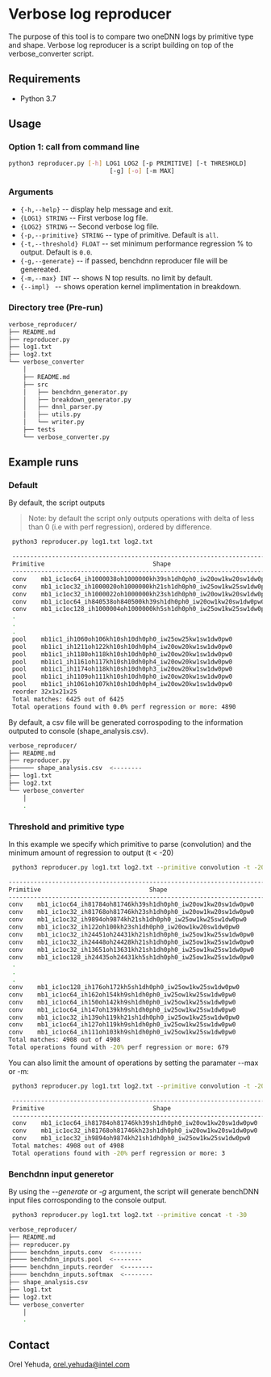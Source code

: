 # Verbose log reproducer

The purpose of this tool is to compare two oneDNN logs by primitive type and shape. 
Verbose log reproducer is a script building on top of the verbose_converter script.

## Requirements
 - Python 3.7

## Usage
### Option 1: call from command line
``` sh
python3 reproducer.py [-h] LOG1 LOG2 [-p PRIMITIVE] [-t THRESHOLD]
                            [-g] [-o] [-m MAX]
```

### Arguments
  - `{-h,--help}` -- display help message and exit.
  - `{LOG1} STRING` -- First verbose log file.
  - `{LOG2} STRING` -- Second verbose log file.
  - `{-p,--primitive} STRING` -- type of primitive. Default is `all`.
  - `{-t,--threshold} FLOAT` -- set minimum performance regression % to output. Default is `0.0`.
  - `{-g,--generate}` -- if passed, benchdnn reproducer file will be genereated.
  - `{-m,--max} INT` -- shows N top results. no limit by default.
  - `{--impl} ` -- shows operation kernel implimentation in breakdown.
  
  
### Directory tree (Pre-run)
``` sh
verbose_reproducer/
├── README.md
├── reproducer.py
├── log1.txt
├── log2.txt
└── verbose_converter
    │ 
    ├── README.md
    ├── src
    │   ├── benchdnn_generator.py
    │   ├── breakdown_generator.py
    │   ├── dnnl_parser.py
    │   ├── utils.py
    │   └── writer.py
    ├── tests   
    └── verbose_converter.py
```
  ## Example runs
  
  ### Default
  By default, the script outputs 
 > Note: by default the script only outputs operations with delta of less than 0 (i.e with perf regression), ordered by difference.
 
``` sh
 python3 reproducer.py log1.txt log2.txt                                           
```

``` sh
 ------------------------------------------------------------------------------------------------------------------------------------------------------
 Primitive                              Shape                                 NCalls    Log1 time(ms)   Log2 time(ms)      Delta     Difference(ms)
 ------------------------------------------------------------------------------------------------------------------------------------------------------
 conv    mb1_ic1oc64_ih1000038oh1000000kh39sh1dh0ph0_iw20ow1kw20sw1dw0pw0     2.0     6083.27         6942.4          -14.1228%     -859.13
 conv    mb1_ic1oc32_ih1000020oh1000000kh21sh1dh0ph0_iw25ow1kw25sw1dw0pw0     3.0     4599.35         5450.12         -18.4976%     -850.77
 conv    mb1_ic1oc32_ih1000022oh1000000kh23sh1dh0ph0_iw20ow1kw20sw1dw0pw0     2.0     2707.54         3133.11         -15.718%      -425.57
 conv    mb1_ic1oc64_ih840538oh840500kh39sh1dh0ph0_iw20ow1kw20sw1dw0pw0       1.0     2553.63         2914.93         -14.1485%     -361.3
 conv    mb1_ic1oc128_ih1000004oh1000000kh5sh1dh0ph0_iw25ow1kw25sw1dw0pw0     3.0     3033.98         3388.29         -11.6781%     -354.31
 .
 . 
 .
 pool    mb1ic1_ih1060oh106kh10sh10dh0ph0_iw25ow25kw1sw1dw0pw0                1.0     0.03            0.04            -33.3333%     -0.01
 pool    mb1ic1_ih1211oh122kh10sh10dh0ph4_iw20ow20kw1sw1dw0pw0                1.0     0.02            0.03            -50.0%        -0.01
 pool    mb1ic1_ih1180oh118kh10sh10dh0ph0_iw20ow20kw1sw1dw0pw0                1.0     0.02            0.03            -50.0%        -0.01
 pool    mb1ic1_ih1161oh117kh10sh10dh0ph4_iw20ow20kw1sw1dw0pw0                1.0     0.02            0.03            -50.0%        -0.01
 pool    mb1ic1_ih1174oh118kh10sh10dh0ph3_iw20ow20kw1sw1dw0pw0                1.0     0.02            0.03            -50.0%        -0.01
 pool    mb1ic1_ih1109oh111kh10sh10dh0ph0_iw20ow20kw1sw1dw0pw0                1.0     0.02            0.03            -50.0%        -0.01
 pool    mb1ic1_ih1061oh107kh10sh10dh0ph4_iw20ow20kw1sw1dw0pw0                1.0     0.02            0.03            -50.0%        -0.01
 reorder 32x1x21x25                                                           1.0     0.01            0.02            -100.0%       -0.01
 Total matches: 6425 out of 6425
 Total operations found with 0.0% perf regression or more: 4890
```
 
By default, a csv file will be generated corrospoding to the information outputed to console (shape_analysis.csv).

``` sh
verbose_reproducer/
├── README.md
├── reproducer.py
├────── shape_analysis.csv  <--------
├── log1.txt
├── log2.txt
└── verbose_converter
    │ 
    .
```
### Threshold and primitive type

In this example we specify which primitive to parse (convolution) and the minimum amount of regression to output (t < -20)

``` sh
 python3 reproducer.py log1.txt log2.txt --primitive convolution -t -20                                           
```

``` sh
------------------------------------------------------------------------------------------------------------------------------------------------------
Primitive                              Shape                                 NCalls    Log1 time(ms)   Log2 time(ms)      Delta     Difference(ms)
------------------------------------------------------------------------------------------------------------------------------------------------------
conv    mb1_ic1oc64_ih81784oh81746kh39sh1dh0ph0_iw20ow1kw20sw1dw0pw0         1.0     248.07          353.77          -42.6089%     -105.7
conv    mb1_ic1oc32_ih81768oh81746kh23sh1dh0ph0_iw20ow1kw20sw1dw0pw0         1.0     110.73          182.77          -65.0592%     -72.04
conv    mb1_ic1oc32_ih9894oh9874kh21sh1dh0ph0_iw25ow1kw25sw1dw0pw0           13.0    198.65          243.1           -22.376%      -44.45
conv    mb1_ic1oc32_ih122oh100kh23sh1dh0ph0_iw20ow1kw20sw1dw0pw0            1101.0   197.57          238.43          -20.6813%     -40.86
conv    mb1_ic1oc32_ih24451oh24431kh21sh1dh0ph0_iw25ow1kw25sw1dw0pw0         2.0     75.11           111.28          -48.156%      -36.17
conv    mb1_ic1oc32_ih24448oh24428kh21sh1dh0ph0_iw25ow1kw25sw1dw0pw0         2.0     83.53           110.12          -31.8329%     -26.59
conv    mb1_ic1oc32_ih13651oh13631kh21sh1dh0ph0_iw25ow1kw25sw1dw0pw0         3.0     62.67           86.68           -38.3118%     -24.01
conv    mb1_ic1oc128_ih24435oh24431kh5sh1dh0ph0_iw25ow1kw25sw1dw0pw0         2.0     49.67           71.28           -43.5071%     -21.61
 .
 . 
 .
conv    mb1_ic1oc128_ih176oh172kh5sh1dh0ph0_iw25ow1kw25sw1dw0pw0             1.0     0.16            0.21            -31.25%       -0.05
conv    mb1_ic1oc64_ih162oh154kh9sh1dh0ph0_iw25ow1kw25sw1dw0pw0              1.0     0.14            0.19            -35.7143%     -0.05
conv    mb1_ic1oc64_ih150oh142kh9sh1dh0ph0_iw25ow1kw25sw1dw0pw0              1.0     0.14            0.19            -35.7143%     -0.05
conv    mb1_ic1oc64_ih147oh139kh9sh1dh0ph0_iw25ow1kw25sw1dw0pw0              1.0     0.12            0.17            -41.6667%     -0.05
conv    mb1_ic1oc32_ih139oh119kh21sh1dh0ph0_iw25ow1kw25sw1dw0pw0             1.0     0.19            0.23            -21.0526%     -0.04
conv    mb1_ic1oc64_ih127oh119kh9sh1dh0ph0_iw25ow1kw25sw1dw0pw0              1.0     0.11            0.14            -27.2727%     -0.03
conv    mb1_ic1oc64_ih111oh103kh9sh1dh0ph0_iw25ow1kw25sw1dw0pw0              1.0     0.09            0.11            -22.2222%     -0.02
Total matches: 4908 out of 4908
Total operations found with -20% perf regression or more: 679
```
You can also limit the amount of operations by setting the paramater --max or -m:

``` sh
 python3 reproducer.py log1.txt log2.txt --primitive convolution -t -20 -m 3                                          
```

``` sh
 ------------------------------------------------------------------------------------------------------------------------------------------------------
 Primitive                              Shape                                 NCalls    Log1 time(ms)   Log2 time(ms)      Delta     Difference(ms)
 ------------------------------------------------------------------------------------------------------------------------------------------------------
 conv    mb1_ic1oc64_ih81784oh81746kh39sh1dh0ph0_iw20ow1kw20sw1dw0pw0         1.0     248.07          353.77          -42.6089%     -105.7
 conv    mb1_ic1oc32_ih81768oh81746kh23sh1dh0ph0_iw20ow1kw20sw1dw0pw0         1.0     110.73          182.77          -65.0592%     -72.04
 conv    mb1_ic1oc32_ih9894oh9874kh21sh1dh0ph0_iw25ow1kw25sw1dw0pw0           13.0    198.65          243.1           -22.376%      -44.45
 Total matches: 4908 out of 4908
 Total operations found with -20% perf regression or more: 3
```

### Benchdnn input generetor 
By using the *--generate* or *-g* argument, the script will generate benchDNN input files corrosponding to the console output.
``` sh
 python3 reproducer.py log1.txt log2.txt --primitive concat -t -30                                        
```


``` sh
verbose_reproducer/
├── README.md
├── reproducer.py
├──── benchdnn_inputs.conv  <--------
├──── benchdnn_inputs.pool  <--------
├──── benchdnn_inputs.reorder  <--------
├──── benchdnn_inputs.softmax  <--------
├── shape_analysis.csv 
├── log1.txt
├── log2.txt
└── verbose_converter
    │ 
    .
```



## Contact
Orel Yehuda, orel.yehuda@intel.com
